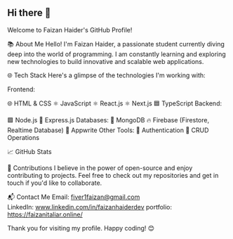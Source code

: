 ## Hi there 👋
Welcome to Faizan Haider's GitHub Profile!


📚 About Me
Hello! I'm Faizan Haider, a passionate student currently diving deep into the world of programming. I am constantly learning and exploring new technologies to build innovative and scalable web applications.

🌐 Tech Stack
Here's a glimpse of the technologies I'm working with:

Frontend:

🌐 HTML & CSS
⚛️ JavaScript
⚛️ React.js
⚛️ Next.js
🟦 TypeScript
Backend:

🟩 Node.js
🚀 Express.js
Databases:
🍃 MongoDB
🔥 Firebase (Firestore, Realtime Database)
🏢 Appwrite
Other Tools:
🔐 Authentication
📝 CRUD Operations


📈 GitHub Stats


🤝 Contributions
I believe in the power of open-source and enjoy contributing to projects. Feel free to check out my repositories and get in touch if you'd like to collaborate.

📬 Contact Me
Email: fiver1faizan@gmail.com  
LinkedIn: www.linkedin.com/in/faizanhaiderdev
portfolio: https://faizanitaliar.online/

Thank you for visiting my profile. Happy coding! 😊

